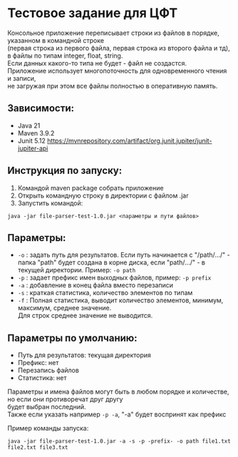 # Тестовое задание для ЦФТ

Консольное приложение переписывает строки из файлов в порядке, указанном в командной строке  
(первая строка из первого файла, первая строка из второго файла и тд), в файлы по типам integer, float, string.  
Если данных какого-то типа не будет - файл не создастся.  
Приложение использует многопоточность для одновременного чтения и записи,  
не загружая при этом все файлы полностью в оперативную память.

## Зависимости:
* Java 21
* Maven 3.9.2
* Junit 5.12 https://mvnrepository.com/artifact/org.junit.jupiter/junit-jupiter-api

## Инструкция по запуску:
1. Командой maven package собрать приложение
2. Открыть командную строку в директории с файлом .jar
3. Запустить командой:
```
java -jar file-parser-test-1.0.jar <параметры и пути файлов>
```

## Параметры:
* ```-o``` : задать путь для результатов.
Если путь начинается с "/path/.../" - папка "path" будет создана в корне диска,
если "path/.../" - в текущей директории. Пример: ```-o path``` 
* ```-p``` : задает префикс имен выходных файлов, пример: ```-p prefix```
* ```-a``` : добавление в конец файла вместо перезаписи
* ```-s``` : краткая статистика, количество элементов по типам
* ```-f``` : Полная статистика, выводит количество элементов, минимум, максимум, среднее значение.  
Для строк среднее значение не выводится.  

## Параметры по умолчанию:
* Путь для результатов: текущая директория
* Префикс: нет
* Перезапись файлов
* Статистика: нет

Параметры и имена файлов могут быть в любом порядке и количестве, но если они противоречат друг другу  
будет выбран последний.  
Также если указать например ```-p -a```, "-a" будет воспринят как префикс

Пример команды запуска:
```
java -jar file-parser-test-1.0.jar -a -s -p -prefix- -o path file1.txt file2.txt file3.txt
```

